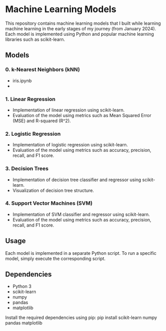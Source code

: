 # Machine Learning Models

This repository contains machine learning models that I built while learning machine learning in the early stages of my journey (from January 2024). Each model is implemented using Python and popular machine learning libraries such as scikit-learn.

## Models

### 0. k-Nearest Neighbors (kNN)
- iris.ipynb
- 

### 1. Linear Regression

- Implementation of linear regression using scikit-learn.
- Evaluation of the model using metrics such as Mean Squared Error (MSE) and R-squared (R^2).

### 2. Logistic Regression

- Implementation of logistic regression using scikit-learn.
- Evaluation of the model using metrics such as accuracy, precision, recall, and F1 score.

### 3. Decision Trees

- Implementation of decision tree classifier and regressor using scikit-learn.
- Visualization of decision tree structure.

### 4. Support Vector Machines (SVM)

- Implementation of SVM classifier and regressor using scikit-learn.
- Evaluation of the model using metrics such as accuracy, precision, recall, and F1 score.

## Usage

Each model is implemented in a separate Python script.
To run a specific model, simply execute the corresponding script.

## Dependencies

- Python 3
- scikit-learn
- numpy
- pandas
- matplotlib

Install the required dependencies using pip:
pip install scikit-learn numpy pandas matplotlib
